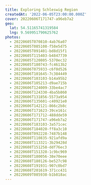 ```yaml
---
title: Exploring Schleswig Region
createdAt: '2022-06-05T23:00:00.000Z'
cover: 20220606T171747-a96eb7a2
geo:
  lat: 54.51165741319584
  lng: 9.569951790625762
photos:
  - 20220605T070810-4ab76a07
  - 20220605T085108-f58e5d75
  - 20220605T091401-bd8d15f1
  - 20220605T115403-b4847739
  - 20220605T120805-5370ec32
  - 20220605T180743-fc4613b2
  - 20220606T075933-c6f0d526
  - 20220606T101645-7c384449
  - 20220606T103103-b14a95b2
  - 20220606T105213-d9ae715b
  - 20220606T124009-33be4ac7
  - 20220606T124330-4ba5b860
  - 20220606T131856-5573a954
  - 20220606T135601-c40921e0
  - 20220606T142121-866c2b8c
  - 20220606T171623-39ce161c
  - 20220606T171712-488dde59
  - 20220606T171747-a96eb7a2
  - 20220606T183103-3a571cec
  - 20220606T184020-ff8a3c10
  - 20220608T092228-7487b148
  - 20220608T110835-921afd9a
  - 20220608T113321-3b29428d
  - 20220608T151258-ddf76ec3
  - 20220608T151328-1c9bc969
  - 20220608T180056-38e70eee
  - 20220608T180126-be527c98
  - 20220608T191931-907c0bd7
  - 20220608T201619-371cc431
  - 20220609T085938-b1b818ac
---
```

